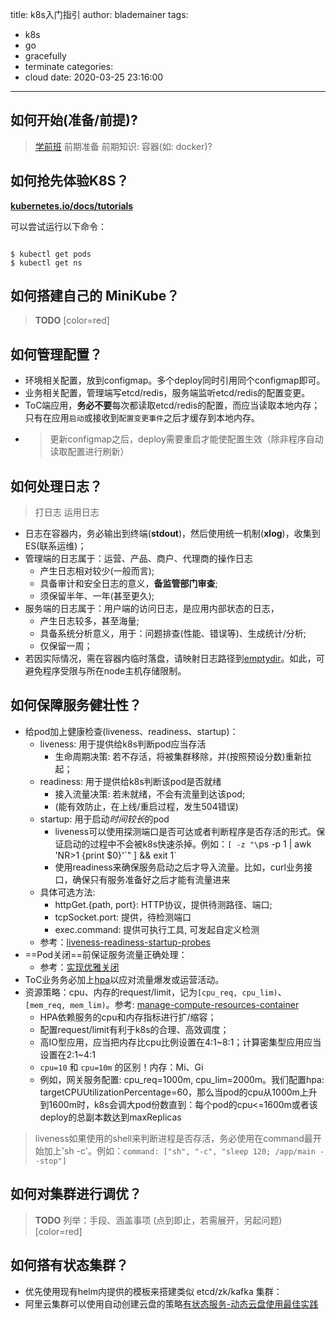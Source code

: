 title: k8s入门指引
author: blademainer
tags:
  - k8s
  - go
  - gracefully
  - terminate
categories:
  - cloud
date: 2020-03-25 23:16:00
---

## 如何开始(准备/前提)?

> [<i class="fa fa-external-link fa-lg"></i> 学前班][lnk-kube-basic] 
> 前期准备
> 前期知识: 容器(如: docker)?


## 如何抢先体验K8S？

[<i class="fa fa-external-link fa-lg"></i> **kubernetes.io/docs/tutorials**][lnk-kube-online]

可以尝试运行以下命令：

```shell

$ kubectl get pods
$ kubectl get ns

```

## 如何搭建自己的 MiniKube？

> **TODO**
> [color=red]

## 如何管理配置？
- 环境相关配置，放到configmap。多个deploy同时引用同个configmap即可。
- 业务相关配置，管理端写etcd/redis，服务端监听etcd/redis的配置变更。
- ToC端应用，**务必不要**每次都读取etcd/redis的配置，而应当读取本地内存；只有在应用`启动`或接收到`配置变更事件`之后才缓存到本地内存。
- > 更新configmap之后，deploy需要重启才能使配置生效（除非程序自动读取配置进行刷新）

## 如何处理日志？
> 打日志
> 运用日志

- 日志在容器内，务必输出到终端(**stdout**)，然后使用统一机制(**xlog**)，收集到ES(联系运维)；
- 管理端的日志属于：运营、产品、商户、代理商的操作日志
    - 产生日志相对较少(一般而言);
    - 具备审计和安全日志的意义，**备监管部门审查**;
    - 须保留半年、一年(甚至更久);
- 服务端的日志属于：用户端的访问日志，是应用内部状态的日志，
    - 产生日志较多，甚至海量;
    - 具备系统分析意义，用于：问题排查(性能、错误等)、生成统计/分析;
    - 仅保留一周；
- 若因实际情况，需在容器内临时落盘，请映射日志路径到[emptydir][lnk-emptydir]。如此，可避免程序受限与所在node主机存储限制。

## 如何保障服务健壮性？
- 给pod加上健康检查(liveness、readiness、startup)：
  - liveness: 用于提供给k8s判断pod应当存活
    - 生命周期决策: 若不存活，将被集群移除，并(按照预设分数)重新拉起；
  - readiness: 用于提供给k8s判断该pod是否就绪
    - 接入流量决策: 若未就绪，不会有流量到达该pod;
    - (能有效防止，在上线/重启过程，发生504错误)
  - startup: 用于启动*时间较长*的pod
    - liveness可以使用探测端口是否可达或者判断程序是否存活的形式。保证启动的过程中不会被k8s快速杀掉。例如：`[ -z "\`ps -p 1 | awk 'NR>1 {print $0}'\`" ] && exit 1`
    - 使用readiness来确保服务启动之后才导入流量。比如，curl业务接口，确保只有服务准备好之后才能有流量进来
  - 具体可选方法:
    - httpGet.{path, port}: HTTP协议，提供待测路径、端口;
    - tcpSocket.port: 提供，待检测端口
    - exec.command: 提供可执行工具, 可发起自定义检测
  - 参考：[liveness-readiness-startup-probes][lnk-liveness]
- ==Pod关闭==前保证服务流量正确处理：
  - 参考：[实现优雅关闭][lnk-shutdown-gracefully] <i class="fa fa-arrow-left fa-lg"></i>
- ToC业务务必加上[hpa][lnk-hpa]以应对流量爆发或运营活动。
- 资源策略：cpu、内存的request/limit，记为`[cpu_req, cpu_lim)`、`[mem_req, mem_lim)`。参考: [manage-compute-resources-container][lnk-resource-quota]
    - HPA依赖服务的cpu和内存指标进行扩/缩容；
    - 配置request/limit有利于k8s的合理、高效调度；
    - 高IO型应用，应当把内存比cpu比例设置在4:1\~8:1；计算密集型应用应当设置在2:1\~4:1
    - `cpu=10` 和 `cpu=10m` 的区别！内存：Mi、Gi
    - 例如，网关服务配置: cpu_req=1000m, cpu_lim=2000m。我们配置hpa: targetCPUUtilizationPercentage=60，那么当pod的cpu从1000m上升到1600m时，k8s会调大pod份数直到：每个pod的cpu<=1600m或者该deploy的总副本数达到maxReplicas

> liveness如果使用的shell来判断进程是否存活，务必使用在command最开始加上'sh -c'。例如：`command: ["sh", "-c", "sleep 120; /app/main --stop"]`

## 如何对集群进行调优？
> **TODO**
> 列举：手段、涵盖事项
> (点到即止，若需展开，另起问题)
> [color=red]

## 如何搭有状态集群？
- 优先使用现有helm内提供的模板来搭建类似 etcd/zk/kafka 集群：
- 阿里云集群可以使用自动创建云盘的策略[有状态服务-动态云盘使用最佳实践][lnk-aliyun-disk]

[lnk-shutdown-gracefully]: gracefully-terminate "优雅关闭"
[lnk-liveness]: https://kubernetes.io/docs/tasks/configure-pod-container/configure-liveness-readiness-startup-probes/ "liveness-readiness-startup-probes"
[lnk-hpa]: https://kubernetes.io/docs/tasks/run-application/horizontal-pod-autoscale/ "hpa"
[lnk-resource-quota]: https://kubernetes.io/zh/docs/concepts/configuration/manage-compute-resources-container/ "resource-quota"
[lnk-affinity]: https://kubernetes.io/docs/concepts/configuration/assign-pod-node/#an-example-of-a-pod-that-uses-pod-affinity "affinity"
[lnk-emptydir]: https://kubernetes.io/zh/docs/concepts/storage/volumes/#emptydir "emptydir"
[lnk-kube-basic]: https://kubernetes.io/docs/tutorials/kubernetes-basics/ "基础知识"
[lnk-kube-online]: https://kubernetes.io/docs/tutorials/kubernetes-basics/create-cluster/cluster-interactive/ "K8S在线互动"

[lnk-aliyun-disk]: https://help.aliyun.com/document_detail/100457.html
